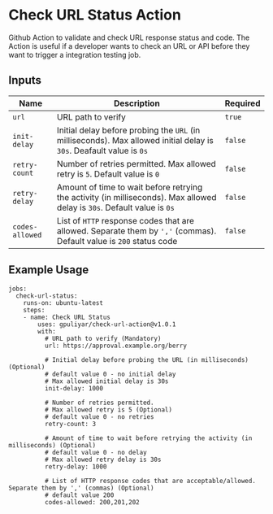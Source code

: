 # Check URL Status Action
Github Action to validate and check URL response status and code. The Action is useful if a developer wants to check an URL or API before they want to trigger a integration testing job.

## Inputs

Name | Description | Required
--- | --- | ---
`url` | URL path to verify | `true`
`init-delay` | Initial delay before probing the `URL` (in milliseconds). Max allowed initial delay is `30s`. Deafault value is `0s` | `false`
`retry-count` | Number of retries permitted. Max allowed retry is `5`. Default value is `0` | `false`
`retry-delay` | Amount of time to wait before retrying the activity (in milliseconds). Max allowed delay is `30s`. Default value is `0s` | `false`
`codes-allowed` | List of `HTTP` response codes that are allowed. Separate them by `','` (commas). Default value is `200` status code | `false`

## Example Usage

```
jobs:
  check-url-status:
    runs-on: ubuntu-latest
    steps:
    - name: Check URL Status
        uses: gpuliyar/check-url-action@v1.0.1
        with:
          # URL path to verify (Mandatory)
          url: https://approval.example.org/berry

          # Initial delay before probing the URL (in milliseconds) (Optional)
          # default value 0 - no initial delay
          # Max allowed initial delay is 30s
          init-delay: 1000

          # Number of retries permitted. 
          # Max allowed retry is 5 (Optional)
          # default value 0 - no retries
          retry-count: 3

          # Amount of time to wait before retrying the activity (in milliseconds) (Optional)
          # default value 0 - no delay
          # Max allowed retry delay is 30s
          retry-delay: 1000

          # List of HTTP response codes that are acceptable/allowed. Separate them by ',' (commas) (Optional)
          # default value 200
          codes-allowed: 200,201,202
```
